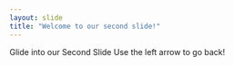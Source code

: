 ```yaml
---
layout: slide
title: "Welcome to our second slide!"
---
```

Glide into our Second Slide
Use the left arrow to go back!
